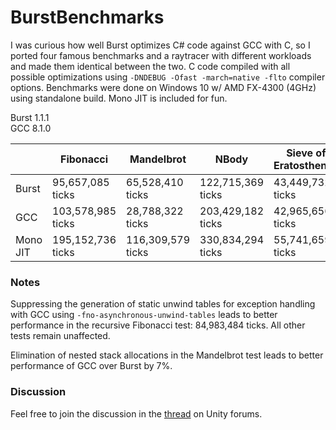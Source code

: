 # BurstBenchmarks
I was curious how well Burst optimizes C# code against GCC with C, so I ported four famous benchmarks and a raytracer with different workloads and made them identical between the two. C code compiled with all possible optimizations using `-DNDEBUG -Ofast -march=native -flto` compiler options. Benchmarks were done on Windows 10 w/ AMD FX-4300 (4GHz) using standalone build. Mono JIT is included for fun.

Burst 1.1.1<br/>
GCC 8.1.0

|          | Fibonacci         | Mandelbrot        | NBody             | Sieve of Eratosthenes | Pixar Raytracer     |
|----------|-------------------|-------------------|-------------------|-----------------------|----------------------
| Burst    | 95,657,085 ticks  | 65,528,410 ticks  | 122,715,369 ticks | 43,449,732 ticks      | 245,079,625 ticks   |
| GCC      | 103,578,985 ticks | 28,788,322 ticks  | 203,429,182 ticks | 42,965,656 ticks      | 71,429,484 ticks    |
| Mono JIT | 195,152,736 ticks | 116,309,579 ticks | 330,834,294 ticks | 55,741,659 ticks      | 1,388,610,887 ticks |

### Notes
Suppressing the generation of static unwind tables for exception handling with GCC using `-fno-asynchronous-unwind-tables` leads to better performance in the recursive Fibonacci test: 84,983,484 ticks. All other tests remain unaffected.

Elimination of nested stack allocations in the Mandelbrot test leads to better performance of GCC over Burst by 7%.

### Discussion
Feel free to join the discussion in the [thread](https://forum.unity.com/threads/benchmarking-burst-against-gcc-machine-code-fibonacci-mandelbrot-nbody.715133/) on Unity forums.
